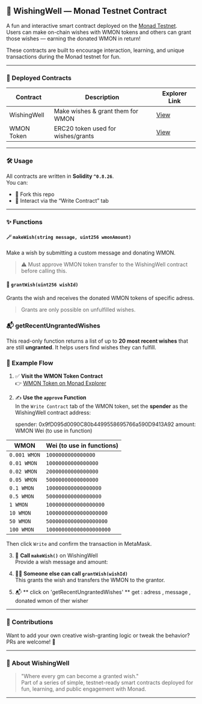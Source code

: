 ## 🔮 WishingWell — Monad Testnet Contract

A fun and interactive smart contract deployed on the [Monad Testnet](https://testnet.monadexplorer.com).  
Users can make on-chain wishes with WMON tokens and others can grant those wishes — earning the donated WMON in return!

These contracts are built to encourage interaction, learning, and unique transactions during the Monad testnet for fun.

---

### 🚀 Deployed Contracts

| Contract      | Description                          | Explorer Link |
|--------------|--------------------------------------|---------------|
| WishingWell  | Make wishes & grant them for WMON    | [View](https://testnet.monadexplorer.com/address/0x9fD095d0090C80b4499558695766a590D9413A92?tab=Contract) |
| WMON Token   | ERC20 token used for wishes/grants   | [View](https://testnet.monadexplorer.com/token/0x760AfE86e5de5fa0Ee542fc7B7B713e1c5425701?tab=Contract) |

---

### 🛠️ Usage

All contracts are written in **Solidity `^0.8.26`**.  
You can:

- 🔁 Fork this repo
- 🧾 Interact via the “Write Contract” tab

---

### ✨ Functions

#### 🪄 `makeWish(string message, uint256 wmonAmount)`
Make a wish by submitting a custom message and donating WMON.  
> ⚠️ Must approve WMON token transfer to the WishingWell contract before calling this.

#### 🎁 `grantWish(uint256 wishId)`
Grants the wish and receives the donated WMON tokens of specific adress.  
> Grants are only possible on unfulfilled wishes.

### 📬 getRecentUngrantedWishes
This read-only function returns a list of up to **20 most recent wishes** that are still **ungranted**. It helps users find wishes they can fulfill.








### 📌 Example Flow

1. ✅ **Visit the WMON Token Contract**  
   👉 [WMON Token on Monad Explorer](https://testnet.monadexplorer.com/token/0x760AfE86e5de5fa0Ee542fc7B7B713e1c5425701?tab=Contract)

2. ✍️ **Use the `approve` Function**  
   In the `Write Contract` tab of the WMON token, set the **spender** as the WishingWell contract address:

   spender: 0x9fD095d0090C80b4499558695766a590D9413A92
   amount: WMON	Wei (to use in function)

| WMON         | Wei (to use in functions)        |
|--------------|----------------------------------|
| `0.001 WMON` | `1000000000000000`               |
| `0.01 WMON`  | `10000000000000000`              |
| `0.02 WMON`  | `20000000000000000`              |
| `0.05 WMON`  | `50000000000000000`              |
| `0.1 WMON`   | `100000000000000000`             |
| `0.5 WMON`   | `500000000000000000`             |
| `1 WMON`     | `1000000000000000000`            |
| `10 WMON`    | `10000000000000000000`           |
| `50 WMON`    | `50000000000000000000`           |
| `100 WMON`   | `100000000000000000000`          |

   Then click `Write` and confirm the transaction in MetaMask.

3. 🌠 **Call `makeWish()`** on WishingWell  
Provide a wish message and amount:


4. 🧙‍♂️ **Someone else can call `grantWish(wishId)`**  
This grants the wish and transfers the WMON to the grantor.

5. 📬 ** click on 'getRecentUngrantedWishes' **
get : adress , message , donated wmon of ther wisher


---

### 🤝 Contributions

Want to add your own creative wish-granting logic or tweak the behavior?  
PRs are welcome! 🎉

---

### 🧙 About WishingWell

> "Where every gm can become a granted wish."  
Part of a series of simple, testnet-ready smart contracts deployed for fun, learning, and public engagement with Monad.

---
